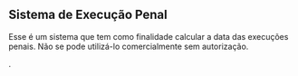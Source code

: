## Sistema de Execução Penal

Esse é um sistema que tem como finalidade calcular a data das execuções penais. Não se pode utilizá-lo comercialmente sem autorização.




.